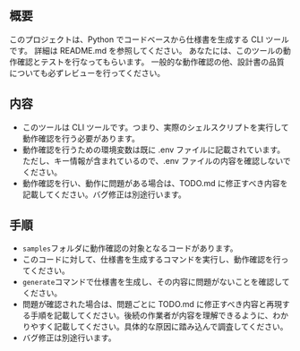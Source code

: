## 概要

このプロジェクトは、Python でコードベースから仕様書を生成する CLI ツールです。
詳細は README.md を参照してください。
あなたには、このツールの動作確認とテストを行なってもらいます。
一般的な動作確認の他、設計書の品質についても必ずレビューを行ってください。

## 内容

- このツールは CLI ツールです。つまり、実際のシェルスクリプトを実行して動作確認を行う必要があります。
- 動作確認を行うための環境変数は既に .env ファイルに記載されています。ただし、キー情報が含まれているので、.env ファイルの内容を確認しないでください。
- 動作確認を行い、動作に問題がある場合は、TODO.md に修正すべき内容を記載してください。バグ修正は別途行います。

## 手順

- `samples`フォルダに動作確認の対象となるコードがあります。
- このコードに対して、仕様書を生成するコマンドを実行し、動作確認を行ってください。
- `generate`コマンドで仕様書を生成し、その内容に問題がないことを確認してください。
- 問題が確認された場合は、問題ごとに TODO.md に修正すべき内容と再現する手順を記載してください。後続の作業者が内容を理解できるように、わかりやすく記載してください。具体的な原因に踏み込んで調査してください。
- バグ修正は別途行います。
